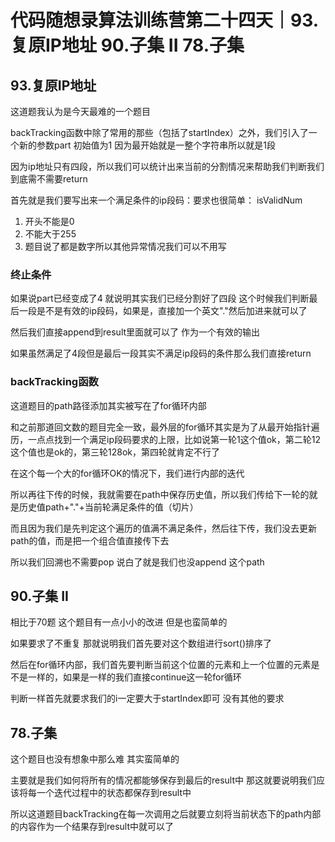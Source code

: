 # 代码随想录算法训练营第二十四天｜93.复原IP地址 90.子集 II 78.子集



## 93.复原IP地址

这道题我认为是今天最难的一个题目


backTracking函数中除了常用的那些（包括了startIndex）之外，我们引入了一个新的参数part 初始值为1 因为最开始就是一整个字符串所以就是1段

因为ip地址只有四段，所以我们可以统计出来当前的分割情况来帮助我们判断我们到底需不需要return


首先就是我们要写出来一个满足条件的ip段码：要求也很简单： isValidNum
1. 开头不能是0
2. 不能大于255
3. 题目说了都是数字所以其他异常情况我们可以不用写

### 终止条件

如果说part已经变成了4 就说明其实我们已经分割好了四段 这个时候我们判断最后一段是不是有效的ip段码，如果是，直接加一个英文"."然后加进来就可以了

然后我们直接append到result里面就可以了 作为一个有效的输出

如果虽然满足了4段但是最后一段其实不满足ip段码的条件那么我们直接return


### backTracking函数

这道题目的path路径添加其实被写在了for循环内部

和之前那道回文数的题目完全一致，最外层的for循环其实是为了从最开始指针遍历，一点点找到一个满足ip段码要求的上限，比如说第一轮1这个值ok，第二轮12这个值也是ok的，第三轮128ok，第四轮就肯定不行了

在这个每一个大的for循环OK的情况下，我们进行内部的迭代

所以再往下传的时候，我就需要在path中保存历史值，所以我们传给下一轮的就是历史值path+"."+当前轮满足条件的值（切片）

而且因为我们是先判定这个遍历的值满不满足条件，然后往下传，我们没去更新path的值，而是把一个组合值直接传下去

所以我们回溯也不需要pop 说白了就是我们也没append 这个path


## 90.子集 II

相比于70题 这个题目有一点小小的改进 但是也蛮简单的

如果要求了不重复 那就说明我们首先要对这个数组进行sort()排序了

然后在for循环内部，我们首先要判断当前这个位置的元素和上一个位置的元素是不是一样的，如果是一样的我们直接continue这一轮for循环

判断一样首先就要求我们的i一定要大于startIndex即可 没有其他的要求


## 78.子集

这个题目也没有想象中那么难 其实蛮简单的

主要就是我们如何将所有的情况都能够保存到最后的result中 那这就要说明我们应该将每一个迭代过程中的状态都保存到result中

所以这道题目backTracking在每一次调用之后就要立刻将当前状态下的path内部的内容作为一个结果存到result中就可以了
